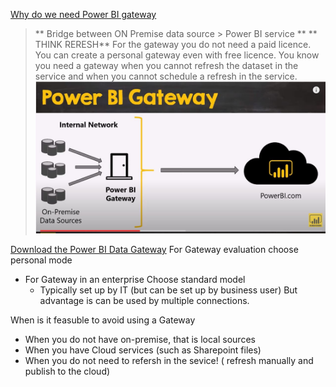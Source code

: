 [Why do we need Power BI gateway](https://www.youtube.com/watch?v=i1W5kISMF50)

> ** Bridge between ON Premise data source > Power BI service ** ** THINK RERESH**
> For the gateway you do not need a paid licence. You can create a personal gateway even with free licence.
> You know you need a gateway when you cannot refresh the dataset in the service and when you cannot schedule a refresh in the service.
> ![Setup](https://github.com/sjtalkar/PowerBIModelingDAXLearning/blob/main/GatewayandDataSources.JPG)

[Download the Power BI Data Gateway](https://powerbi.microsoft.com/en-us/gateway/)
For Gateway evaluation choose personal mode
- For Gateway in an enterprise Choose standard model 
    - Typically set up by IT (but can be set up by business user) But advantage is can be used by multiple connections.
    

When is it feasuble to avoid using a Gateway
- When you do not have on-premise, that is local sources
- When you have Cloud services (such as Sharepoint files)
- When you do not need to refersh in the sevice! ( refresh manually and publish to the cloud)


